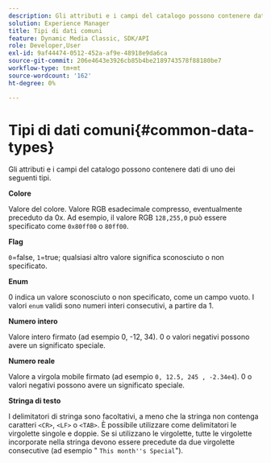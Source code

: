 ```yaml
---
description: Gli attributi e i campi del catalogo possono contenere dati di uno dei seguenti tipi.
solution: Experience Manager
title: Tipi di dati comuni
feature: Dynamic Media Classic, SDK/API
role: Developer,User
exl-id: 9af44474-0512-452a-af9e-48918e9da6ca
source-git-commit: 206e4643e3926cb85b4be2189743578f88180be7
workflow-type: tm+mt
source-wordcount: '162'
ht-degree: 0%

---
```


# Tipi di dati comuni{#common-data-types}

Gli attributi e i campi del catalogo possono contenere dati di uno dei seguenti tipi.

**Colore**

Valore del colore. Valore RGB esadecimale compresso, eventualmente preceduto da 0x. Ad esempio, il valore RGB `128,255,0` può essere specificato come `0x80ff00` o `80ff00`.

**Flag**

`0`=false,  `1`=true; qualsiasi altro valore significa sconosciuto o non specificato.

**Enum**

0 indica un valore sconosciuto o non specificato, come un campo vuoto. I valori `enum` validi sono numeri interi consecutivi, a partire da 1.

**Numero intero**

Valore intero firmato (ad esempio 0, -12, 34). 0 o valori negativi possono avere un significato speciale.

**Numero reale**

Valore a virgola mobile firmato (ad esempio `0, 12.5, 245 , -2.34e4`). 0 o valori negativi possono avere un significato speciale.

**Stringa di testo**

I delimitatori di stringa sono facoltativi, a meno che la stringa non contenga caratteri `<CR>`, `<LF>` o `<TAB>`. È possibile utilizzare come delimitatori le virgolette singole e doppie. Se si utilizzano le virgolette, tutte le virgolette incorporate nella stringa devono essere precedute da due virgolette consecutive (ad esempio &quot; `This month''s Special`&quot;).
